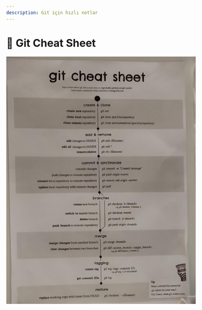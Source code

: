 ```yaml
---
description: Git için hızlı notlar
---
```


# 🤸‍ Git Cheat Sheet

![](../../.gitbook/assets/image%20%2865%29.png)

